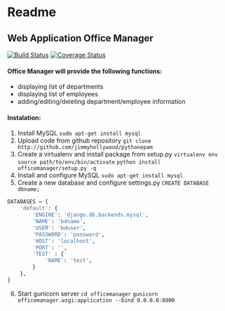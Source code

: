 # Readme
## Web Application Office Manager

[![Build Status](https://travis-ci.org/jimmyhollywood/python-epam.svg?branch=master)](https://travis-ci.org/jimmyhollywood/python-epam) [![Coverage Status](https://coveralls.io/repos/github/jimmyhollywood/python-epam/badge.svg?branch=master)](https://coveralls.io/github/jimmyhollywood/python-epam?branch=master)

#### Office Manager will provide the following functions:
* displaying list of departments
* displaying list of employees
* adding/editing/deleting department/employee information

#### Instalation:
1. Install MySQL
```sudo apt-get install mysql```
2. Upload code from github repository
```git clone http://github.com/jimmyhollywood/pythonepam```
3. Create a virtualenv and install package from setup.py
```virtualenv env```
```source path/to/env/bin/activate```
```python install officemanager/setup.py -q```
4. Install and configure MySQL
```sudo apt-get install mysql```
5. Create a new database and configure settings.py
```CREATE DATABASE dbname;```
```python
DATABASES = {
    'default': {
        'ENGINE': 'django.db.backends.mysql',
        'NAME': 'bdname',
        'USER': 'bduser',
        'PASSWORD': 'password',
        'HOST': 'localhost',
        'PORT': '',
        'TEST' : {
            'NAME': 'test',
        }
    },
}
```
6. Start gunicorn server
```cd officemanager```
```gunicorn officemanager.wsgi:application --bind 0.0.0.0:8000```